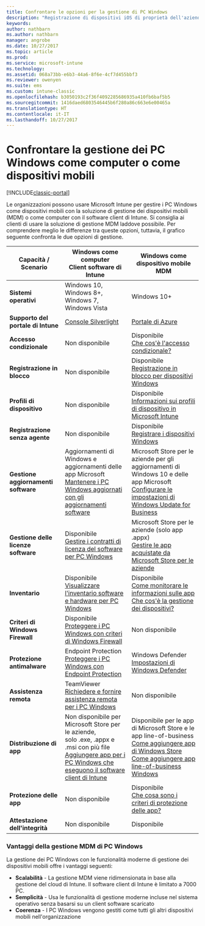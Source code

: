 ```yaml
---
title: Confrontare le opzioni per la gestione di PC Windows
description: "Registrazione di dispositivi iOS di proprietà dell'azienda usando il programma di registrazione dispositivi di Apple o Apple Configurator"
keywords: 
author: nathbarn
ms.author: nathbarn
manager: angrobe
ms.date: 10/27/2017
ms.topic: article
ms.prod: 
ms.service: microsoft-intune
ms.technology: 
ms.assetid: 068a73bb-e6b3-44a6-8f6e-4cf7d455bbf3
ms.reviewer: owenyen
ms.suite: ems
ms.custom: intune-classic
ms.openlocfilehash: b3050193c2f36f4092285686935a410fb6baf5b5
ms.sourcegitcommit: 1416daed6803546445b6f280a86c663e6e00465a
ms.translationtype: HT
ms.contentlocale: it-IT
ms.lasthandoff: 10/27/2017
---
```

# <a name="compare-managing-windows-pcs-as-computers-or-mobile-devices"></a>Confrontare la gestione dei PC Windows come computer o come dispositivi mobili

[!INCLUDE[classic-portal](../includes/classic-portal.md)]

Le organizzazioni possono usare Microsoft Intune per gestire i PC Windows come dispositivi mobili con la soluzione di gestione dei dispositivi mobili (MDM) o come computer con il software client di Intune.  Si consiglia ai clienti di usare la soluzione di gestione MDM laddove possibile. Per comprendere meglio le differenze tra queste opzioni, tuttavia, il grafico seguente confronta le due opzioni di gestione.

|**Capacità / Scenario** |**Windows come computer**<br>Client software di Intune | **Windows come dispositivo mobile**<br>MDM |
|--------------|-------------------------------|-------------------------------|
|**Sistemi operativi** |Windows 10, Windows 8+, Windows 7, Windows Vista | Windows 10+ |
|**Supporto del portale di Intune** |[Console Silverlight](https://manage.microsoft.com)|[Portale di Azure](https://portal.azure.com) |
|**Accesso condizionale**|Non disponibile|Disponibile <br>[Che cos'è l'accesso condizionale?](https://docs.microsoft.com/intune-azure/conditional-access/what-is-conditional-access)|
|**Registrazione in blocco**|Non disponibile|Disponibile <br>[Registrazione in blocco per dispositivi Windows](https://docs.microsoft.com/intune-azure/enroll-devices/bulk-enroll-windows)|
|**Profili di dispositivo**|Non disponibile|Disponibile <br>[Informazioni sui profili di dispositivo in Microsoft Intune](https://docs.microsoft.com/intune-azure/configure-devices/what-are-device-profiles)|
|**Registrazione senza agente**|Non disponibile |Disponibile<br>[Registrare i dispositivi Windows](https://docs.microsoft.com/intune-azure/enroll-devices/enroll-windows-devices)|
|**Gestione aggiornamenti software**| Aggiornamenti di Windows e aggiornamenti delle app Microsoft<br>[Mantenere i PC Windows aggiornati con gli aggiornamenti software](https://docs.microsoft.com/intune/deploy-use/keep-windows-pcs-up-to-date-with-software-updates-in-microsoft-intune)|Microsoft Store per le aziende per gli aggiornamenti di Windows 10 e delle app Microsoft<br> [Configurare le impostazioni di Windows Update for Business](https://docs.microsoft.com/intune-azure/configure-devices/how-to-configure-windows-update-for-business) |
|**Gestione delle licenze software**|Disponibile <br>[Gestire i contratti di licenza del software per PC Windows](https://docs.microsoft.com/intune/deploy-use/manage-license-agreements-for-windows-pc-software-in-microsoft-intune)|Microsoft Store per le aziende (solo app .appx)<br>[Gestire le app acquistate da Microsoft Store per le aziende](https://docs.microsoft.com/intune-azure/manage-apps/wsfb-apps)|
|**Inventario**|Disponibile <br>[Visualizzare l'inventario software e hardware per PC Windows](https://docs.microsoft.com/intune/deploy-use/view-hardware-and-software-inventory-for-windows-pcs-in-microsoft-intune)|Disponibile <br>[Come monitorare le informazioni sulle app](https://docs.microsoft.com/intune/apps-monitor)<br>[Che cos'è la gestione dei dispositivi?](https://docs.microsoft.com/intune/device-management)|
|**Criteri di Windows Firewall**|Disponibile <br>[Proteggere i PC Windows con criteri di Windows Firewall](https://docs.microsoft.com/intune/deploy-use/help-protect-windows-pcs-using-windows-firewall-policies-in-microsoft-intune) |Non disponibile|
|**Protezione antimalware**|Endpoint Protection<br>[Proteggere i PC Windows con Endpoint Protection](https://docs.microsoft.com/intune/deploy-use/help-secure-windows-pcs-with-endpoint-protection-for-microsoft-intune)|Windows Defender<br>[Impostazioni di Windows Defender](https://docs.microsoft.com/intune-azure/configure-devices/custom-for-windows-10#windows-defender-settings)|
|**Assistenza remota** |TeamViewer<br>[Richiedere e fornire assistenza remota per i PC Windows](https://docs.microsoft.com/intune/deploy-use/request-and-provide-remote-assistance-for-windows-pcs-in-microsoft-intune)|Non disponibile |
|**Distribuzione di app** | Non disponibile per Microsoft Store per le aziende,<br>solo .exe, .appx e .msi con più file<br>[Aggiungere app per i PC Windows che eseguono il software client di Intune](https://docs.microsoft.com/intune/deploy-use/add-apps-for-windows-pcs-in-microsoft-intune)|Disponibile per le app di Microsoft Store e le app line-of-business<br>[Come aggiungere app di Windows Store](https://docs.microsoft.com/intune/store-apps-windows)<br>[Come aggiungere app line-of-business Windows](https://docs.microsoft.com/intune/lob-apps-windows)|
|**Protezione delle app**|Non disponibile|Disponibile <br>[Che cosa sono i criteri di protezione delle app?](https://docs.microsoft.com/intune-azure/manage-apps/what-is-app-protection-policy)|
|**Attestazione dell'integrità**|Non disponibile|Disponibile|


### <a name="advantages-of-mdm-windows-pc-management"></a>Vantaggi della gestione MDM di PC Windows
La gestione dei PC Windows con le funzionalità moderne di gestione dei dispositivi mobili offre i vantaggi seguenti:
- **Scalabilità** - La gestione MDM viene ridimensionata in base alla gestione del cloud di Intune. Il software client di Intune è limitato a 7000 PC.
- **Semplicità** - Usa le funzionalità di gestione moderne incluse nel sistema operativo senza basarsi su un client software scaricato
- **Coerenza** - I PC Windows vengono gestiti come tutti gli altri dispositivi mobili nell'organizzazione
<!-- - **Cloud optimization** - -->
